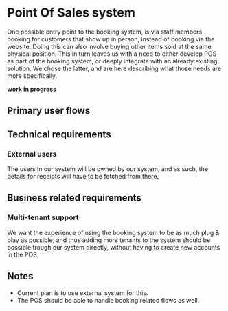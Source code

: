 # Point Of Sales system

One possible entry point to the booking system, is via staff members booking for customers that show up in person, instead of booking via the website. Doing this can also involve buying other items sold at the same physical position. This in turn leaves us with a need to either develop POS as part of the booking system, or deeply integrate with an already existing solution. We chose the latter, and are here describing what those needs are more specifically.

**work in progress**

## Primary user flows

## Technical requirements

### External users

The users in our system will be owned by our system, and as such, the details for receipts will have to be fetched from there.

## Business related requirements

### Multi-tenant support

We want the experience of using the booking system to be as much plug & play as possible, and thus adding more tenants to the system should be possible trough our system directly, without having to create new accounts in the POS.

## Notes

- Current plan is to use external system for this.
- The POS should be able to handle booking related flows as well.
